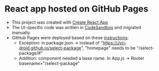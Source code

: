 # React app hosted on GitHub Pages

* This project was created with [Create React App](https://github.com/facebook/create-react-app)
* The UI-specific code was written in [CodeSandbox](https://codesandbox.io/s/select-package-test-forked-liyr9k) and migrated manually
* GitHub Pages were deployed based on these [instructions](https://github.com/gitname/react-gh-pages):
   * Exception: in package.json -> instead of "https://Jyri-droid.github.io/select-package", "homepage" needs to be "/select-package/#"
   * Addition: <Router> component needed a base name. In App.js -> Router basename="/select-package"
